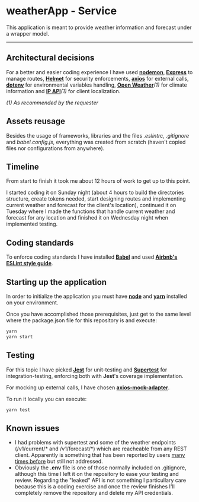 # weatherApp - Service

This application is meant to provide weather information and forecast under a wrapper model.

---

## Architectural decisions

For a better and easier coding experience I have used [**nodemon**](https://nodemon.io/), [**Express**](https://expressjs.com) to manage routes, [**Helmet**](https://helmetjs.github.io/) for security enforcements, [**axios**](https://axios-http.com/) for external calls, [**dotenv**](https://dotenv.org/) for environmental variables handling, [**Open Weather**](https://openweathermap.org/)*(1)* for climate information and [**IP API**](https://ip-api.com/)*(1)* for client localization.

*(1) As recommended by the requester*

## Assets reusage

Besides the usage of frameworks, libraries and the files *.eslintrc*, *.gitignore* and *babel.config.js*, everything was created from scratch (haven't copied files nor configurations from anywhere).

## Timeline

From start to finish it took me about 12 hours of work to get up to this point.

I started coding it on Sunday night (about 4 hours to build the directories structure, create tokens needed, start designing routes and implementing current weather and forecast for the client's location), continued it on Tuesday where I made the functions that handle current weather and forecast for any location and finished it on Wednesday night when implemented testing.

## Coding standards

To enforce coding standards I have installed [**Babel**](https://babeljs.io/) and used [**Airbnb's ESLint style guide**](https://github.com/airbnb/javascript).

## Starting up the application

In order to initialize the application you must have [**node**](https://nodejs.org/en/download/) and [**yarn**](https://classic.yarnpkg.com/lang/en/docs/install/) installed on your environment.

Once you have accomplished those prerequisites, just get to the same level where the package.json file for this repository is and execute:
```sh
yarn
yarn start
```

## Testing

For this topic I have picked [**Jest**](https://jestjs.io/) for unit-testing and [**Supertest**](https://github.com/visionmedia/supertest#readme) for integration-testing, enforcing both with **Jest**'s coverage implementation.

For mocking up external calls, I have chosen [**axios-mock-adapter**](https://github.com/ctimmerm/axios-mock-adapter#readme).

To run it locally you can execute:
```sh
yarn test
```

## Known issues

- I had problems with supertest and some of the weather endpoints (/v1/current/* and /v1/forecast/*) which are reacheable from any REST client. Apparently is something that has been reported by users [many times before](https://github.com/visionmedia/supertest/issues/255) but still not addressed.
- Obviously the **.env** file is one of those normally included on .gitignore, although this time I left it on the repository to ease your testing and review. Regarding the "leaked" API is not something I particullary care because this is a coding exercise and once the review finishes I'll completely remove the repository and delete my API credentials.
